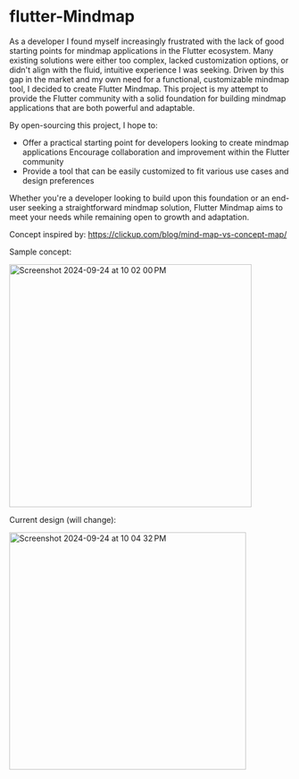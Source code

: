 # flutter-Mindmap

As a developer I found myself increasingly frustrated with the lack of good starting points for mindmap applications in the Flutter ecosystem. Many existing solutions were either too complex, lacked customization options, or didn't align with the fluid, intuitive experience I was seeking.
Driven by this gap in the market and my own need for a functional, customizable mindmap tool, I decided to create Flutter Mindmap. This project is my attempt to provide the Flutter community with a solid foundation for building mindmap applications that are both powerful and adaptable.

By open-sourcing this project, I hope to:
* Offer a practical starting point for developers looking to create mindmap applications
Encourage collaboration and improvement within the Flutter community
* Provide a tool that can be easily customized to fit various use cases and design preferences

Whether you're a developer looking to build upon this foundation or an end-user seeking a straightforward mindmap solution, Flutter Mindmap aims to meet your needs while remaining open to growth and adaptation.

Concept inspired by: https://clickup.com/blog/mind-map-vs-concept-map/

Sample concept: 

<img width="434" alt="Screenshot 2024-09-24 at 10 02 00 PM" src="https://github.com/user-attachments/assets/0cca4ae8-a4a2-4b91-9d05-5f6d731491a6">

Current design (will change):

<img width="424" alt="Screenshot 2024-09-24 at 10 04 32 PM" src="https://github.com/user-attachments/assets/3cc724b2-d6a0-4977-97ce-55962a71f3c2">
